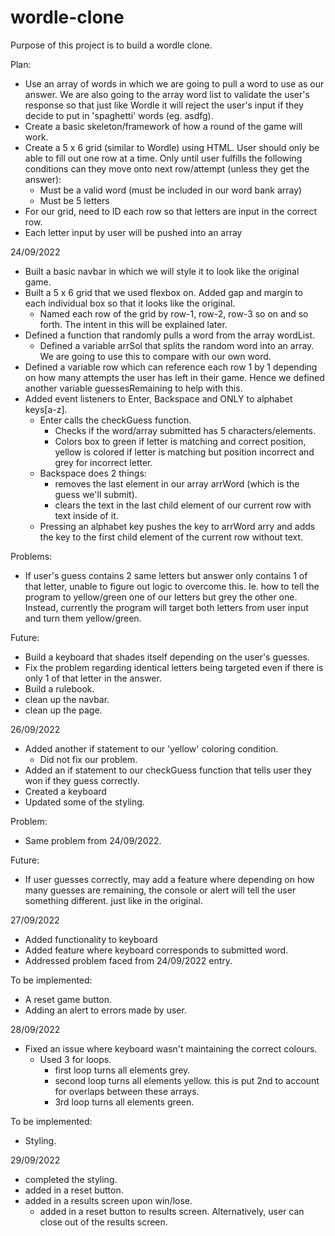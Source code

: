 # wordle-clone

Purpose of this project is to build a wordle clone.

Plan:
- Use an array of words in which we are going to pull a word to use as our answer. We are also going to the array word list to validate the user's response so that just like Wordle it will reject the user's input if they decide to put in 'spaghetti' words (eg. asdfg).
- Create a basic skeleton/framework of how a round of the game will work.
- Create a 5 x 6 grid (similar to Wordle) using HTML. User should only be able to fill out one row at a time. Only until user fulfills the following conditions can they move onto next row/attempt (unless they get the answer):
    - Must be a valid word (must be included in our word bank array)
    - Must be 5 letters
- For our grid, need to ID each row so that letters are input in the correct row.
- Each letter input by user will be pushed into an array 

24/09/2022
- Built a basic navbar in which we will style it to look like the original game.
- Built a 5 x 6 grid that we used flexbox on. Added gap and margin to each individual box so that it looks like the original.
    - Named each row of the grid by row-1, row-2, row-3 so on and so forth. The intent in this will be explained later.
- Defined a function that randomly pulls a word from the array wordList.
    - Defined a variable arrSol that splits the random word into an array. We are going to use this to compare with our own word.
- Defined a variable row which can reference each row 1 by 1 depending on how many attempts the user has left in their game. Hence we defined another variable guessesRemaining to help with this.
- Added event listeners to Enter, Backspace and ONLY to alphabet keys[a-z].
    - Enter calls the checkGuess function.
        - Checks if the word/array submitted has 5 characters/elements.
        - Colors box to green if letter is matching and correct position, yellow is colored if letter is matching but position incorrect and grey for incorrect letter.
    - Backspace does 2 things:
        - removes the last element in our array arrWord (which is the guess we'll submit).
        - clears the text in the last child element of our current row with text inside of it.
    - Pressing an alphabet key pushes the key to arrWord arry and adds the key to the first child element of the current row without text.

Problems:
- If user's guess contains 2 same letters but answer only contains 1 of that letter, unable to figure out logic to overcome this. Ie. how to tell the program to yellow/green one of our letters but grey the other one. Instead, currently the program will target both letters from user input and turn them yellow/green.

Future:
- Build a keyboard that shades itself depending on the user's guesses.
- Fix the problem regarding identical letters being targeted even if there is only 1 of that letter in the answer.
- Build a rulebook.
- clean up the navbar.
- clean up the page.

26/09/2022
- Added another if statement to our 'yellow' coloring condition.
    - Did not fix our problem.
- Added an if statement to our checkGuess function that tells user they won if they guess correctly.
- Created a keyboard
- Updated some of the styling.

Problem:
- Same problem from 24/09/2022.

Future:
- If user guesses correctly, may add a feature where depending on how many guesses are remaining, the console or alert will tell the user something different. just like in the original.

27/09/2022
- Added functionality to keyboard
- Added feature where keyboard corresponds to submitted word.
- Addressed problem faced from 24/09/2022 entry.

To be implemented:
- A reset game button.
- Adding an alert to errors made by user.

28/09/2022 
- Fixed an issue where keyboard wasn't maintaining the correct colours.
    - Used 3 for loops.
        - first loop turns all elements grey.
        - second loop turns all elements yellow. this is put 2nd to account for overlaps between these arrays.
        - 3rd loop turns all elements green.

To be implemented:
- Styling.

29/09/2022
- completed the styling.
- added in a reset button.
- added in a results screen upon win/lose.
    - added in a reset button to results screen. Alternatively, user can close out of the results screen.
